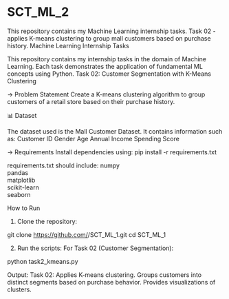 # SCT_ML_2
This repository contains my Machine Learning internship tasks. Task 02 - applies K-means clustering to group mall customers based on purchase history.
Machine Learning Internship Tasks

This repository contains my internship tasks in the domain of Machine Learning.
Each task demonstrates the application of fundamental ML concepts using Python.
Task 02: Customer Segmentation with K-Means Clustering

-> Problem Statement
Create a K-means clustering algorithm to group customers of a retail store based on their purchase history.

📊 Dataset

The dataset used is the Mall Customer Dataset.
It contains information such as:
Customer ID
Gender
Age
Annual Income
Spending Score

-> Requirements
Install dependencies using:
pip install -r requirements.txt

requirements.txt should include:
numpy  
pandas  
matplotlib  
scikit-learn  
seaborn

How to Run
1. Clone the repository:

git clone https://github.com/<your-username>/SCT_ML_1.git
cd SCT_ML_1

2. Run the scripts:
For Task 02 (Customer Segmentation):

python task2_kmeans.py

Output:
Task 02:
Applies K-means clustering.
Groups customers into distinct segments based on purchase behavior.
Provides visualizations of clusters.
